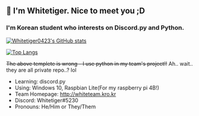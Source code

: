 ## 👋 I'm Whitetiger. Nice to meet you ;D
### I'm Korean student who interests on Discord.py and Python.

[![Whitetiger0423's GitHub stats](https://github-readme-stats.vercel.app/api?username=whitetiger0423)](https://github.com/whitetiger0423)

[![Top Langs](https://github-readme-stats.vercel.app/api/top-langs/?username=whitetiger0423&layout=compact)](https://github.com/dwsong07)

~~The above templete is wrong - I use python in my team's project!!~~ Ah.. wait..  they are all private repo..? lol

- Learning: discord.py
- Using: Windows 10, Raspbian Lite(For my raspberry pi 4B!)
- Team Homepage: <http://whiteteam.kro.kr>
- Discord: Whitetiger#5230
- Pronouns: He/Him or They/Them


<!--
**Whitetiger0423/Whitetiger0423** is a ✨ _special_ ✨ repository because its `README.md` (this file) appears on your GitHub profile.

Here are some ideas to get you started:

- 🔭 I’m currently working on ...
- 🌱 I’m currently learning ...
- 👯 I’m looking to collaborate on ...
- 🤔 I’m looking for help with ...
- 💬 Ask me about ...
- 📫 How to reach me: ...
- 😄 Pronouns: ...
- ⚡ Fun fact: ...
-->
